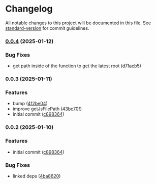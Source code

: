 # Changelog

All notable changes to this project will be documented in this file. See [standard-version](https://github.com/conventional-changelog/standard-version) for commit guidelines.

### [0.0.4](https://github.com/albizures/gleam-tools/compare/utils-0.0.3...utils-0.0.4) (2025-01-12)


### Bug Fixes

* get path inside of the function to get the latest root ([d7facb5](https://github.com/albizures/gleam-tools/commit/d7facb5e45510bb7cf959d84f8a5e5f3d14b3959))

### 0.0.3 (2025-01-11)


### Features

* bump ([4f2be04](https://github.com/albizures/gleam-tools/commit/4f2be0434b7bb944b1f7d4bde7ec30a43c647941))
* improve getJsFilePath ([43bc70f](https://github.com/albizures/gleam-tools/commit/43bc70f40a672d3d26fd6015c0be529cc9a906ff))
* initial commit ([c898364](https://github.com/albizures/gleam-tools/commit/c898364a72b68332344b03b72efaa3396c5261da))

### 0.0.2 (2025-01-10)


### Features

* initial commit ([c898364](https://github.com/albizures/gleam-tools/commit/c898364a72b68332344b03b72efaa3396c5261da))


### Bug Fixes

* linked deps ([4ba8620](https://github.com/albizures/gleam-tools/commit/4ba8620d9c309aef3f771605bef0a05908289675))
